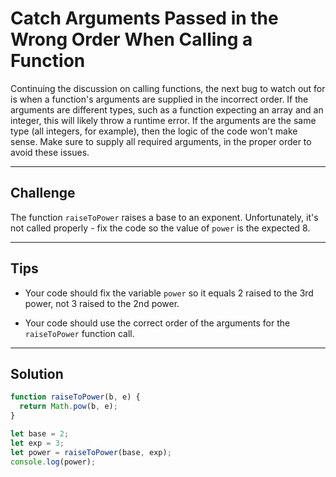 # Catch Arguments Passed in the Wrong Order When Calling a Function

Continuing the discussion on calling functions, the next bug to watch out for is when a function's arguments are supplied in the incorrect order. If the arguments are different types, such as a function expecting an array and an integer, this will likely throw a runtime error. If the arguments are the same type (all integers, for example), then the logic of the code won't make sense. Make sure to supply all required arguments, in the proper order to avoid these issues.

---

## Challenge

The function `raiseToPower` raises a base to an exponent. Unfortunately, it's not called properly - fix the code so the value of `power` is the expected 8.

---

## Tips

- Your code should fix the variable `power` so it equals 2 raised to the 3rd power, not 3 raised to the 2nd power.

- Your code should use the correct order of the arguments for the `raiseToPower` function call.

---

## Solution

```js
function raiseToPower(b, e) {
  return Math.pow(b, e);
}

let base = 2;
let exp = 3;
let power = raiseToPower(base, exp);
console.log(power);
```